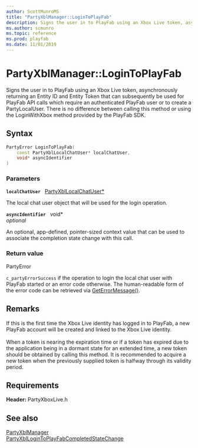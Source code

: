 ```yaml
---
author: ScottMunroMS
title: "PartyXblManager::LoginToPlayFab"
description: Signs the user in to PlayFab using an Xbox Live token, asynchronously returning an Entity ID and Entity Token that can subsequently be used for PlayFab API calls which require an authenticated PlayFab user or to create a PartyLocalUser. There is no difference between calling this method or using the LoginWithXbox method provided by the PlayFab SDK.
ms.author: scmunro
ms.topic: reference
ms.prod: playfab
ms.date: 11/01/2019
---
```


# PartyXblManager::LoginToPlayFab  

Signs the user in to PlayFab using an Xbox Live token, asynchronously returning an Entity ID and Entity Token that can subsequently be used for PlayFab API calls which require an authenticated PlayFab user or to create a PartyLocalUser. There is no difference between calling this method or using the LoginWithXbox method provided by the PlayFab SDK.  

## Syntax  
  
```cpp
PartyError LoginToPlayFab(  
    const PartyXblLocalChatUser* localChatUser,  
    void* asyncIdentifier  
)  
```  
  
### Parameters  
  
**`localChatUser`** &nbsp; [PartyXblLocalChatUser*](../../PartyXblLocalChatUser/partyxbllocalchatuser.md)  
  
The local chat user object that will be used for the login operation.  
  
**`asyncIdentifier`** &nbsp; void*  
*optional*  
  
An optional, app-defined, pointer-sized context value that can be used to associate the completion state change with this call.  
  
  
### Return value  
PartyError
  
```c_partyErrorSuccess``` if the operation to login the local chat user with PlayFab started or an error code otherwise. The human-readable form of the error code can be retrieved via [GetErrorMessage()](partyxblmanager_geterrormessage.md).
  
## Remarks  
  
If this is the first time the Xbox Live identity has logged in to PlayFab, a new PlayFab account will be created and linked to the Xbox Live identity. <br /><br /> When a token is nearing the expiration time or if a token has expired due to the application being in a dormant state for an extended time, a new token should be obtained by calling this method. It is recommended to acquire a new token when the previously supplied token is halfway through its validity period.
  
## Requirements  
  
**Header:** PartyXboxLive.h
  
## See also  
[PartyXblManager](../partyxblmanager.md)  
[PartyXblLoginToPlayFabCompletedStateChange](../../../structs/partyxbllogintoplayfabcompletedstatechange.md)
  
  
